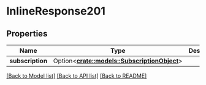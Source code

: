 # InlineResponse201

## Properties

Name | Type | Description | Notes
------------ | ------------- | ------------- | -------------
**subscription** | Option<[**crate::models::SubscriptionObject**](SubscriptionObject.md)> |  | [optional]

[[Back to Model list]](../README.md#documentation-for-models) [[Back to API list]](../README.md#documentation-for-api-endpoints) [[Back to README]](../README.md)


